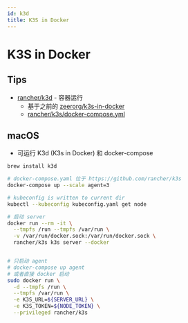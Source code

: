 ```yaml
---
id: k3d
title: K3S in Docker
---
```


# K3S in Docker

## Tips

* [rancher/k3d](https://github.com/rancher/k3d) - 容器运行
  * 基于之前的 [zeerorg/k3s-in-docker](https://github.com/zeerorg/k3s-in-docker)
  * [rancher/k3s/docker-compose.yml](https://github.com/rancher/k3s/blob/master/docker-compose.yml)


## macOS
* 可运行 K3d (K3s in Docker) 和 docker-compose

```bash
brew install k3d

# docker-compose.yaml 位于 https://github.com/rancher/k3s
docker-compose up --scale agent=3

# kubeconfig is written to current dir
kubectl --kubeconfig kubeconfig.yaml get node

# 启动 server
docker run --rm -it \
  --tmpfs /run --tmpfs /var/run \
  -v /var/run/docker.sock:/var/run/docker.sock \
  rancher/k3s k3s server --docker


# 只启动 agent
# docker-compose up agent 
# 或者直接 docker 启动
sudo docker run \
  -d --tmpfs /run \
  --tmpfs /var/run \
  -e K3S_URL=${SERVER_URL} \
  -e K3S_TOKEN=${NODE_TOKEN} \
  --privileged rancher/k3s
```
